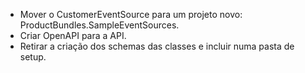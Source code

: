 - Mover o CustomerEventSource para um projeto novo: ProductBundles.SampleEventSources.
- Criar OpenAPI para a API.
- Retirar a criação dos schemas das classes e incluir numa pasta de setup.
